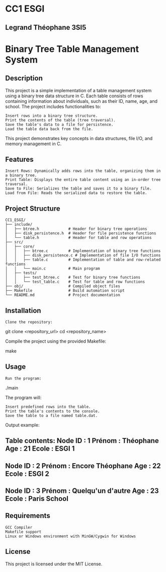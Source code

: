# CC1 ESGI

## Legrand Théophane 3SI5

# Binary Tree Table Management System
## Description

This project is a simple implementation of a table management system using a binary tree data structure in C. Each table consists of rows containing information about individuals, such as their ID, name, age, and school. The project includes functionalities to:

    Insert rows into a binary tree structure.
    Print the contents of the table (tree traversal).
    Save the table's data to a file for persistence.
    Load the table data back from the file.

This project demonstrates key concepts in data structures, file I/O, and memory management in C.

## Features

    Insert Rows: Dynamically adds rows into the table, organizing them in a binary tree.
    Print Table: Displays the entire table content using an in-order tree traversal.
    Save to File: Serializes the table and saves it to a binary file.
    Load from File: Reads the serialized data to restore the table.

## Project Structure

    CC1_ESGI/
    ├── include/
    │   ├── btree.h             # Header for binary tree operations
    │   ├── disk_persistence.h  # Header for file persistence functions
    │   └── table.h             # Header for table and row operations
    ├── src/
    │   ├── core/
    │   │   ├── btree.c         # Implementation of binary tree functions
    │   │   ├── disk_persistence.c # Implementation of file I/O functions
    │   │   ├── table.c         # Implementation of table and row-related functions
    │   │   └── main.c          # Main program
    │   ├── tests/
    │   │   ├── test_btree.c    # Test for binary tree functions
    │   │   └── test_table.c    # Test for table and row functions
    ├── obj/                    # Compiled object files
    ├── Makefile                # Build automation script
    └── README.md               # Project documentation

## Installation

    Clone the repository:

git clone <repository_url>
cd <repository_name>

Compile the project using the provided Makefile:

make

## Usage

    Run the program:

./main

The program will:

    Insert predefined rows into the table.
    Print the table's contents to the console.
    Save the table to a file named table.dat.

Output example:

Table contents:
Node ID : 1
Prénom : Théophane
Age : 21
Ecole : ESGI 1
-------------------------
Node ID : 2
Prénom : Encore Théophane
Age : 22
Ecole : ESGI 2
-------------------------
Node ID : 3
Prénom : Quelqu'un d'autre
Age : 23
Ecole : Paris School
-------------------------

## Requirements

    GCC Compiler
    Makefile support
    Linux or Windows environment with MinGW/Cygwin for Windows

## License

This project is licensed under the MIT License.
